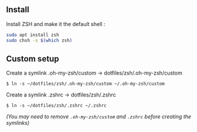 ## Install

Install ZSH and make it the default shell :
```sh
sudo apt install zsh
sudo chsh -s $(which zsh)
```

## Custom setup

Create a symlink .oh-my-zsh/custom -> dotfiles/zsh/.oh-my-zsh/custom
```
$ ln -s ~/dotfiles/zsh/.oh-my-zsh/custom ~/.oh-my-zsh/custom
```

Create a symlink .zshrc -> dotfiles/zsh/.zshrc
```
$ ln -s ~/dotfiles/zsh/.zshrc ~/.zshrc
```

*(You may need to remove `.oh-my-zsh/custom` and `.zshrc` before creating the symlinks)*

